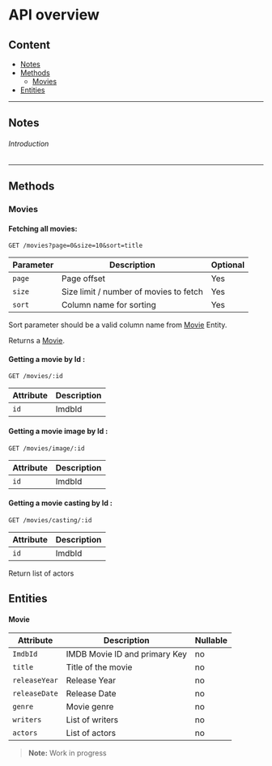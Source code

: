 API overview
============

## Content

- [Notes](#notes)
- [Methods](#methods)
  - [Movies](#movies)
- [Entities](#entities)

___

## Notes

###### Introduction




___

## Methods

### Movies

#### Fetching all movies:

    GET /movies?page=0&size=10&sort=title
    
| Parameter     | Description                               | Optional |
| -----------   | ----------------------------------------- | -------- |
| `page`        | Page offset                               |   Yes    |
| `size`        | Size limit / number of movies to fetch    |   Yes    |
| `sort`        | Column name for sorting                   |   Yes    |

Sort parameter should be a valid column name from [Movie](#movie) Entity. 

Returns a [Movie](#movie).

#### Getting a movie by Id :

    GET /movies/:id

| Attribute   | Description         |
| ----------- | ------------------- |
| `id`        | ImdbId              |

#### Getting a movie image by Id :

    GET /movies/image/:id

| Attribute   | Description         |
| ----------- | ------------------- |
| `id`        | ImdbId              |

#### Getting a movie casting by Id :

    GET /movies/casting/:id

| Attribute   | Description         |
| ----------- | ------------------- |
| `id`        | ImdbId              |

Return list of actors

## Entities

#### Movie

| Attribute                | Description                                              | Nullable |
|--------------------------|----------------------------------------------------------|----------|
| `ImdbId`                 | IMDB Movie ID and primary Key                            | no       |
| `title`                  | Title of the movie                                       | no       |
| `releaseYear`            | Release Year                                             | no       |
| `releaseDate`            | Release Date                                             | no       |
| `genre`                  | Movie genre                                              | no       |
| `writers`                | List of writers                                          | no       |
| `actors`                 | List of actors                                           | no       |





> **Note:** Work in progress
